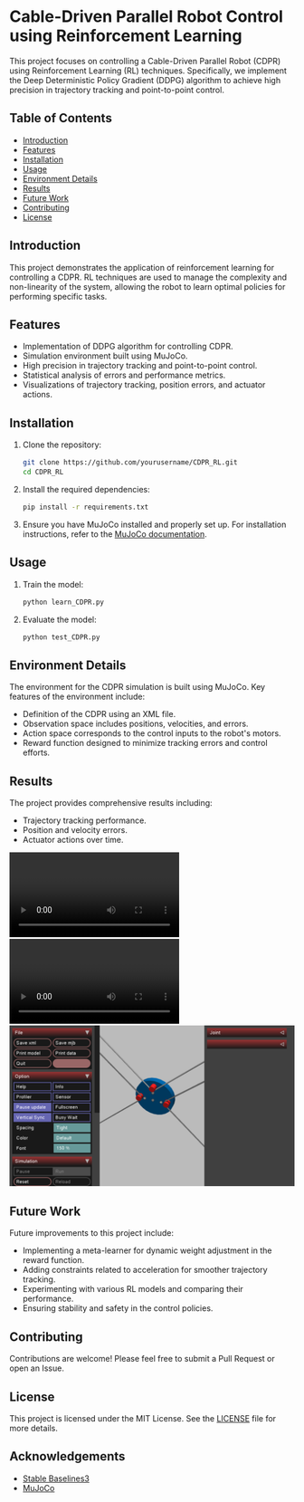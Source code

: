 # Cable-Driven Parallel Robot Control using Reinforcement Learning

This project focuses on controlling a Cable-Driven Parallel Robot (CDPR) using Reinforcement Learning (RL) techniques. Specifically, we implement the Deep Deterministic Policy Gradient (DDPG) algorithm to achieve high precision in trajectory tracking and point-to-point control.

## Table of Contents
- [Introduction](#introduction)
- [Features](#features)
- [Installation](#installation)
- [Usage](#usage)
- [Environment Details](#environment-details)
- [Results](#results)
- [Future Work](#future-work)
- [Contributing](#contributing)
- [License](#license)

## Introduction
This project demonstrates the application of reinforcement learning for controlling a CDPR. RL techniques are used to manage the complexity and non-linearity of the system, allowing the robot to learn optimal policies for performing specific tasks.

## Features
- Implementation of DDPG algorithm for controlling CDPR.
- Simulation environment built using MuJoCo.
- High precision in trajectory tracking and point-to-point control.
- Statistical analysis of errors and performance metrics.
- Visualizations of trajectory tracking, position errors, and actuator actions.

## Installation
1. Clone the repository:
    ```bash
    git clone https://github.com/yourusername/CDPR_RL.git
    cd CDPR_RL
    ```

2. Install the required dependencies:
    ```bash
    pip install -r requirements.txt
    ```

3. Ensure you have MuJoCo installed and properly set up. For installation instructions, refer to the [MuJoCo documentation](https://mujoco.readthedocs.io/en/latest/).

## Usage
1. Train the model:
    ```bash
    python learn_CDPR.py
    ```

2. Evaluate the model:
    ```bash
    python test_CDPR.py
    ```



## Environment Details
The environment for the CDPR simulation is built using MuJoCo. Key features of the environment include:
- Definition of the CDPR using an XML file.
- Observation space includes positions, velocities, and errors.
- Action space corresponds to the control inputs to the robot's motors.
- Reward function designed to minimize tracking errors and control efforts.

## Results
The project provides comprehensive results including:
- Trajectory tracking performance.
- Position and velocity errors.
- Actuator actions over time.

![Trajectory Tracking](DDPG_cable_control_testpaper4_run_57.mp4)
![Position Errors](ppo_cable_control_test.mp4)
![Velocity Errors](RL/screenshot.png)

## Future Work
Future improvements to this project include:
- Implementing a meta-learner for dynamic weight adjustment in the reward function.
- Adding constraints related to acceleration for smoother trajectory tracking.
- Experimenting with various RL models and comparing their performance.
- Ensuring stability and safety in the control policies.

## Contributing
Contributions are welcome! Please feel free to submit a Pull Request or open an Issue.

## License
This project is licensed under the MIT License. See the [LICENSE](LICENSE) file for more details.

## Acknowledgements
- [Stable Baselines3](https://github.com/DLR-RM/stable-baselines3)
- [MuJoCo](https://mujoco.readthedocs.io/en/latest/)
